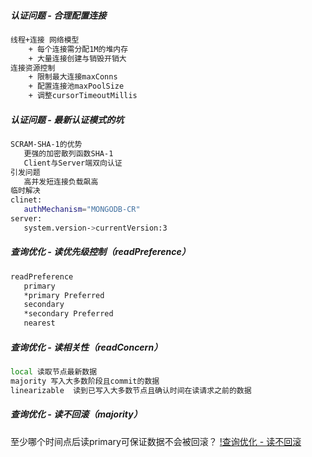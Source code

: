 ##### 认证问题 - 合理配置连接
```bash
线程+连接 网络模型
    + 每个连接需分配1M的堆内存
    + 大量连接创建与销毁开销大
连接资源控制
    + 限制最大连接maxConns
    + 配置连接池maxPoolSize
    + 调整cursorTimeoutMillis
```
##### 认证问题 - 最新认证模式的坑
```bash
SCRAM-SHA-1的优势
   更强的加密散列函数SHA-1
   Client与Server端双向认证
引发问题
   高并发短连接负载飙高
临时解决
clinet:
   authMechanism="MONGODB-CR"
server:
   system.version->currentVersion:3
```
##### 查询优化 - 读优先级控制（readPreference）
```bash
readPreference
   primary
   *primary Preferred
   secondary
   *secondary Preferred
   nearest
```
##### 查询优化 - 读相关性（readConcern）
```bash
local 读取节点最新数据
majority 写入大多数阶段且commit的数据
linearizable  读到已写入大多数节点且确认时间在读请求之前的数据
```
##### 查询优化 - 读不回滚（majority）
至少哪个时间点后读primary可保证数据不会被回滚？
[!查询优化 - 读不回滚](./images/查询优化1.png)
